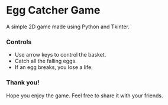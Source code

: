 # Egg Catcher Game
A simple 2D game made using Python and Tkinter.
### Controls
* Use arrow keys to control the basket.
* Catch all the falling eggs.
* If an egg breaks, you lose a life.

### Thank you!
Hope you enjoy the game. Feel free to share it with your friends.

